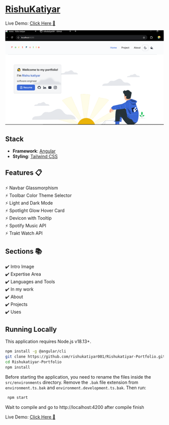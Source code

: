 # [RishuKatiyar](https://github.com/rishukatiyar001)

Live Demo: [Click Here 🚀](https://rishukatiyar-portfolio.vercel.app/)
<br>

<picture>
  <source media="(prefers-color-scheme: dark)" srcset="./preview-dark.png">
  <source media="(prefers-color-scheme: light)" srcset="./preview.png">
  <img alt="Website preview" src="./preview.png">
</picture>

## Stack
- **Framework**: [Angular](https://angular.dev/)
- **Styling**: [Tailwind CSS](https://tailwindcss.com/)
<!-- - **Deployment**: [AWS S3](https://aws.amazon.com/s3/) -->

## Features 📋
⚡️ Navbar Glassmorphism\
⚡️ Toolbar Color Theme Selector\
⚡️ Light and Dark Mode\
⚡️ Spotlight Glow Hover Card\
⚡️ Devicon with Tooltip\
⚡️ Spotify Music API\
⚡️ Trakt Watch API

## Sections 📚
✔️ Intro Image\
✔️ Expertise Area\
✔️ Languages and Tools\
✔️ In my work\
✔️ About\
✔️ Projects\
✔️ Uses


## Running Locally

This application requires Node.js v18.13+.

```bash
npm install -g @angular/cli
git clone https://github.com/rishukatiyar001/Rishukatiyar-Portfolio.git
cd Rishukatiyar-Portfolio
npm install
```

Before starting the application, you need to rename the files inside the `src/environments` directory. Remove the `.bak` file extension from `environment.ts.bak` and `environment.development.ts.bak`. Then run:
```bash
 npm start
```

Wait to compile and go to http://localhost:4200 after compile finish

Live Demo: [Click Here 🚀](https://rishukatiyar-portfolio.vercel.app/)

